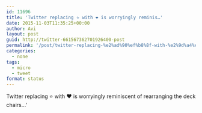 ```yaml
---
id: 11696
title: 'Twitter replacing ⭐️ with ❤️ is worryingly reminis…'
date: 2015-11-03T11:35:25+00:00
author: Avi
layout: post
guid: http://twitter-661567362701926400-post
permalink: '/post/twitter-replacing-%e2%ad%90%ef%b8%8f-with-%e2%9d%a4%ef%b8%8f-is-worryingly-reminis/'
categories:
  - none
tags:
  - micro
  - tweet
format: status
---
```

Twitter replacing ⭐️ with ❤️ is worryingly reminiscent of rearranging the deck chairs…'